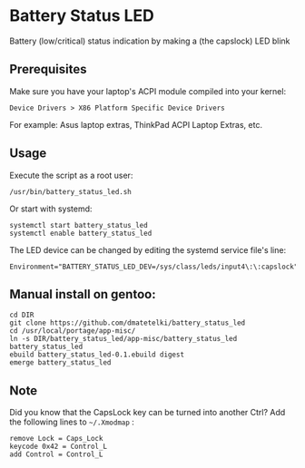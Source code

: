 # Battery Status LED
Battery (low/critical) status indication by making a (the capslock) LED blink

## Prerequisites
Make sure you have your laptop's ACPI module compiled into your kernel:
```
Device Drivers > X86 Platform Specific Device Drivers
```

For example: Asus laptop extras, ThinkPad ACPI Laptop Extras, etc.

## Usage
Execute the script as a root user:
```
/usr/bin/battery_status_led.sh
```

Or start with systemd:
```
systemctl start battery_status_led
systemctl enable battery_status_led
```

The LED device can be changed by editing the systemd service file's line:
```
Environment="BATTERY_STATUS_LED_DEV=/sys/class/leds/input4\:\:capslock"
```

## Manual install on gentoo:
```
cd DIR
git clone https://github.com/dmatetelki/battery_status_led
cd /usr/local/portage/app-misc/
ln -s DIR/battery_status_led/app-misc/battery_status_led  battery_status_led
ebuild battery_status_led-0.1.ebuild digest
emerge battery_status_led
```

## Note
Did you know that the CapsLock key can be turned into another Ctrl?
Add the following lines to `~/.Xmodmap` :
```
remove Lock = Caps_Lock
keycode 0x42 = Control_L
add Control = Control_L
```
